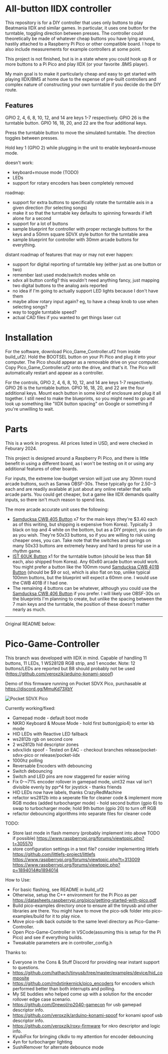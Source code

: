 # All-button IIDX controller

This repository is for a DIY controller that uses only buttons to play Beatmania IIDX and similar games. In particular, it uses one button for the turntable, toggling direction between presses. The controller could theoretically be made of whatever cheap buttons you have lying around, hastily attached to a Raspberry Pi Pico or other compatible board. I hope to also include measurements for example controllers at some point.

This project is not finished, but is in a state where you could hook up 8 or more buttons to a Pi Pico and play IIDX (or your favorite .BMS player).

My main goal is to make it particularly cheap and easy to get started with playing IIDX/BMS at home due to the expense of pre-built controllers and complex nature of constructing your own turntable if you decide do the DIY route.

## Features

GPIO 2, 4, 6, 8, 10, 12, and 14 are keys 1-7 respectively. GPIO 26 is the turntable button. GPIO 16, 18, 20, and 22 are the four additional keys.

Press the turntable button to move the simulated turntable. The direction toggles between presses.

Hold key 1 (GPIO 2) while plugging in the unit to enable keyboard+mouse mode.

doesn't work:

- keyboard+mouse mode (TODO)
- LEDs
- support for rotary encoders has been completely removed

roadmap:

- support for extra buttons to specifically rotate the turntable axis in a given direction (for selecting songs)
- make it so that the turntable key defaults to spinning forwards if left alone for a second
- support for a lot of buttons
- sample blueprint for controller with proper rectangle buttons for the keys and a 50mm square SDVX style button for the turntable area
- sample blueprint for controller with 30mm arcade buttons for everything.

distant roadmap of features that may or may not ever happen:

- support for digital reporting of turntable key (either just as one button or two)
- remember last used mode/switch modes while on
- sdvx all button config? this wouldn't need anything fancy, just mapping two digital buttons to the analog axis reported
- no idea if I'm going to actually support LED lights because I don't have them
- maybe allow rotary input again? eg, to have a cheap knob to use when selecting songs?
- way to toggle turntable speed?
- actual CAD files if you wanted to get things laser cut

# Installation

For the software, download Pico_Game_Controller.uf2 from inside build_uf2/. Hold the BOOTSEL button on your Pi Pico and plug it into your computer. The Pico should appear as a removable drive on your computer. Copy Pico_Game_Controller.uf2 onto the drive, and that's it. The Pico will automatically restart and appear as a controller.

For the controls, GPIO 2, 4, 6, 8, 10, 12, and 14 are keys 1-7 respectively. GPIO 26 is the turntable button. GPIO 16, 18, 20, and 22 are the four additional keys. Mount each button in some kind of enclosure and plug it all together. I still need to make the blueprints, so you might need to go and look up something like "IIDX button spacing" on Google or something if you're unwilling to wait. 

# Parts

This is a work in progress. All prices listed in USD, and were checked in Feburary 2024.

This project is designed around a Raspberry Pi Pico, and there is little benefit in using a different board, as I won't be testing on it or using any additional features of other boards. 

For inputs, the extreme low-budget version will just use any 30mm round arcade buttons, such as Sanwa OBSF-30s. These typically go for $2.50-$3 each and are readily available at just about any online retailer that sells arcade parts. You could get cheaper, but a game like IIDX demands quality inputs, so there isn't much reason to spend less.

The more arcade accurate unit uses the following:

- [Samducksa CWB 405 Button](https://www.us.istmall.co.kr/Product/Detail/view/pid/71/cid/164) x7 for the main keys (they're $3.40 each as of this writing, but shipping is expensive from Korea). Typically 3 black on top and 4 white on the bottom, but as a DIY project, you can do as you wish. They're 50x33 buttons, so if you are willing to risk using cheaper ones, you can. Take note that the switches and springs on many 50x33 buttons are extremely heavy and hard to press for use in a rhythm game.
- [IST 60UK Button](https://www.us.istmall.co.kr/Product/Detail/view/pid/67/cid/161) x1 for the turntable button (should be less than $8 each, also shipped from Korea). Any 60x60 arcade button would work. You might prefer a button like the 100mm round [Samducksa CWB 401B Button](https://www.us.istmall.co.kr/Product/Detail/view/pid/111/cid/161) (should be $9 or so), which is also flat on top, unlike typical 100mm buttons, but the blueprint will expect a 60mm one. I would use the CWB 401B if I had one.
- The remaining 4 buttons can be whatever, although you could use the [Samducksa CWB 406 Button](https://www.us.istmall.co.kr/Product/Detail/view/pid/72/cid/164) if you prefer. I will likely use OBSF-30s on the blueprints I'm planning to create, but unlike the spacing between the 7 main keys and the turntable, the position of these doesn't matter nearly as much.


---

Original README below:

# Pico-Game-Controller

This branch was developed with IIDX in mind. Capable of handling 11 buttons, 11 LEDs, 1 WS2812B RGB strip, and 1 encoder. Note: 12 buttons/LEDs are reported but B8 should probably not be used (https://github.com/veroxzik/arduino-konami-spoof)

Demo of this firmware running on Pocket SDVX Pico, purchasable at https://discord.gg/MmuKd73XbY

![Pocket SDVX Pico](demo.gif)

Currently working/fixed:

- Gamepad mode - default boot mode
- NKRO Keyboard & Mouse Mode - hold first button(gpio4) to enter kb mode
- HID LEDs with Reactive LED fallback
- ws2812b rgb on second core
- 2 ws2812b hid descriptor zones
- sdvx/iidx spoof - Tested on EAC - checkout branches release/pocket-sdvx-pico or release/pocket-iidx
- 1000hz polling
- Reversable Encoders with debouncing
- Switch debouncing
- Switch and LED pins are now staggered for easier wiring
- Fix 0-~71% encoder rollover in gamepad mode, uint32 max val isn't divisible evenly by ppr\*4 for joystick - thanks friends
- HID LEDs now have labels, thanks CrazyRedMachine
- refactor ws2812b into a seperate file for cleaner code & implement more RGB modes (added turbocharger mode) - hold second button (gpio 6) to swap to turbocharger mode; hold 9th button (gpio 20) to turn off RGB
- refactor debouncing algorithms into separate files for cleaner code

TODO:

- Store last mode in flash memory (probably implement into above TODO if possible) https://www.raspberrypi.org/forums/viewtopic.php?t=305570
- store configuration settings in a text file? consider implementing littlefs https://github.com/littlefs-project/littlefs https://www.raspberrypi.org/forums/viewtopic.php?t=313009 https://www.raspberrypi.org/forums/viewtopic.php?p=1894014#p1894014

How to Use:

- For basic flashing, see README in build_uf2
- Otherwise, setup the C++ environment for the Pi Pico as per https://datasheets.raspberrypi.org/pico/getting-started-with-pico.pdf
- Build pico-examples directory once to ensure all the tinyusb and other libraries are there. You might have to move the pico-sdk folder into pico-examples/build for it to play nice.
- Move pico-sdk back outside to the same level directory as Pico-Game-Controller.
- Open Pico-Game-Controller in VSCode(assuming this is setup for the Pi Pico) and see if everything builds.
- Tweakable parameters are in controller_config.h

Thanks to:

- Everyone in the Cons & Stuff Discord for providing near instant support to questions.
- https://github.com/hathach/tinyusb/tree/master/examples/device/hid_composite
- https://github.com/mdxtinkernick/pico_encoders for encoders which performed better than both interrupts and polling.
- My SE buddies who helped come up with a solution for the encoder rollover edge case scenario.
- https://github.com/Drewol/rp2040-gamecon for usb gamepad descriptor info.
- https://github.com/veroxzik/arduino-konami-spoof for konami spoof usb descriptor info.
- https://github.com/veroxzik/roxy-firmware for nkro descriptor and logic info.
- KyubiFox for bringing clkdiv to my attention for encoder debouncing
- 4yn for turbocharger lighting
- SushiRemover for alternate debounce mode
